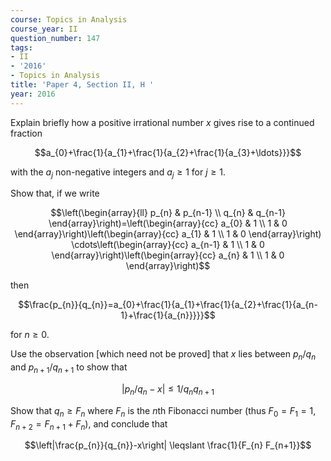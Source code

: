 ```yaml
---
course: Topics in Analysis
course_year: II
question_number: 147
tags:
- II
- '2016'
- Topics in Analysis
title: 'Paper 4, Section II, H '
year: 2016
---
```




Explain briefly how a positive irrational number $x$ gives rise to a continued fraction

$$a_{0}+\frac{1}{a_{1}+\frac{1}{a_{2}+\frac{1}{a_{3}+\ldots}}}$$

with the $a_{j}$ non-negative integers and $a_{j} \geqslant 1$ for $j \geqslant 1$.

Show that, if we write

$$\left(\begin{array}{ll}
p_{n} & p_{n-1} \\
q_{n} & q_{n-1}
\end{array}\right)=\left(\begin{array}{cc}
a_{0} & 1 \\
1 & 0
\end{array}\right)\left(\begin{array}{cc}
a_{1} & 1 \\
1 & 0
\end{array}\right) \cdots\left(\begin{array}{cc}
a_{n-1} & 1 \\
1 & 0
\end{array}\right)\left(\begin{array}{cc}
a_{n} & 1 \\
1 & 0
\end{array}\right)$$

then

$$\frac{p_{n}}{q_{n}}=a_{0}+\frac{1}{a_{1}+\frac{1}{a_{2}+\frac{1}{a_{n-1}+\frac{1}{a_{n}}}}}$$

for $n \geqslant 0$.

Use the observation [which need not be proved] that $x$ lies between $p_{n} / q_{n}$ and $p_{n+1} / q_{n+1}$ to show that

$$\left|p_{n} / q_{n}-x\right| \leqslant 1 / q_{n} q_{n+1}$$

Show that $q_{n} \geqslant F_{n}$ where $F_{n}$ is the $n$th Fibonacci number (thus $F_{0}=F_{1}=1$, $\left.F_{n+2}=F_{n+1}+F_{n}\right)$, and conclude that

$$\left|\frac{p_{n}}{q_{n}}-x\right| \leqslant \frac{1}{F_{n} F_{n+1}}$$